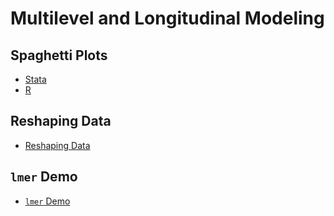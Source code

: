 # Multilevel and Longitudinal Modeling

## Spaghetti Plots

* [Stata](https://agrogan1.github.io/multilevel/spaghetti-plot/Stata/spaghetti-plot-demo.html)
* [R](https://agrogan1.github.io/multilevel/spaghetti-plot/R/spaghetti-plot-demo.html)

## Reshaping Data

* [Reshaping Data](https://agrogan1.github.io/multilevel/reshaping-data/reshaping-data.html)

## `lmer` Demo

* [`lmer` Demo](https://agrogan1.github.io/multilevel/lmer-demo/lmer-demo.html)